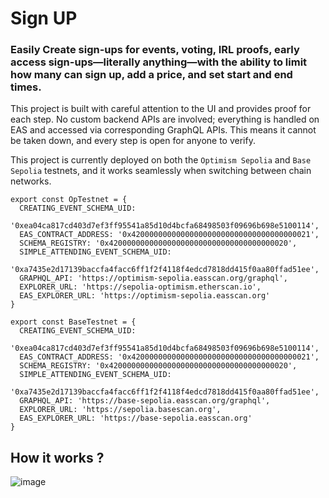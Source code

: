 # Sign UP

### Easily Create sign-ups for events, voting, IRL proofs, early access sign-ups—literally anything—with the ability to limit how many can sign up, add a price, and set start and end times.

This project is built with careful attention to the UI and provides proof for each step. No custom backend APIs are involved; everything is handled on EAS and accessed via corresponding GraphQL APIs. This means it cannot be taken down, and every step is open for anyone to verify.

This project is currently deployed on both the `Optimism Sepolia` and `Base Sepolia` testnets, and it works seamlessly when switching between chain networks.

```
export const OpTestnet = {
  CREATING_EVENT_SCHEMA_UID:
    '0xea04ca817cd403d7ef3ff95541a85d10d4bcfa68498503f09696b698e5100114',
  EAS_CONTRACT_ADDRESS: '0x4200000000000000000000000000000000000021',
  SCHEMA_REGISTRY: '0x4200000000000000000000000000000000000020',
  SIMPLE_ATTENDING_EVENT_SCHEMA_UID:
    '0xa7435e2d17139baccfa4facc6ff1f2f4118f4edcd7818dd415f0aa80ffad51ee',
  GRAPHQL_API: 'https://optimism-sepolia.easscan.org/graphql',
  EXPLORER_URL: 'https://sepolia-optimism.etherscan.io',
  EAS_EXPLORER_URL: 'https://optimism-sepolia.easscan.org'
}

export const BaseTestnet = {
  CREATING_EVENT_SCHEMA_UID:
    '0xea04ca817cd403d7ef3ff95541a85d10d4bcfa68498503f09696b698e5100114',
  EAS_CONTRACT_ADDRESS: '0x4200000000000000000000000000000000000021',
  SCHEMA_REGISTRY: '0x4200000000000000000000000000000000000020',
  SIMPLE_ATTENDING_EVENT_SCHEMA_UID:
    '0xa7435e2d17139baccfa4facc6ff1f2f4118f4edcd7818dd415f0aa80ffad51ee',
  GRAPHQL_API: 'https://base-sepolia.easscan.org/graphql',
  EXPLORER_URL: 'https://sepolia.basescan.org',
  EAS_EXPLORER_URL: 'https://base-sepolia.easscan.org'
}
```

## How it works ?

![image](https://github.com/user-attachments/assets/561c8e5a-05bc-40e0-917e-ac1f3073c0f6)

